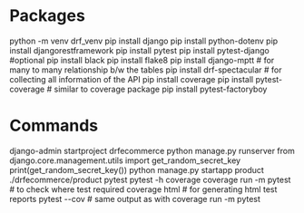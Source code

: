 # Packages
python -m venv drf_venv
pip install django
pip install python-dotenv
pip install djangorestframework
pip install pytest
pip install pytest-django #optional
pip install black
pip install flake8
pip install django-mptt  # for many to many relationship b/w the tables
pip install drf-spectacular # for collecting all information of the API
pip install coverage
pip install pytest-coverage # similar to coverage package 
pip install pytest-factoryboy



# Commands
django-admin startproject drfecommerce
python manage.py runserver
from django.core.management.utils import get_random_secret_key
print(get_random_secret_key())
python manage.py startapp product ./drfecommerce/product
pytest
pytest -h
coverage 
coverage run -m pytest               # to check where test required
coverage html                        # for generating html test reports
pytest --cov     # same output as with coverage run -m pytest





